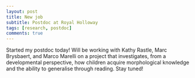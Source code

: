 ```yaml
---
layout: post
title: New job
subtitle: Postdoc at Royal Holloway
tags: [research, postdoc]
comments: true
---
```


Started my postdoc today!
Will be working with Kathy Rastle, Marc Brysbaert, and Marco Marelli on a project that investigates, from a developmental perspective, how children acquire morphological knowledge and the ability to generalise through reading.
Stay tuned!

